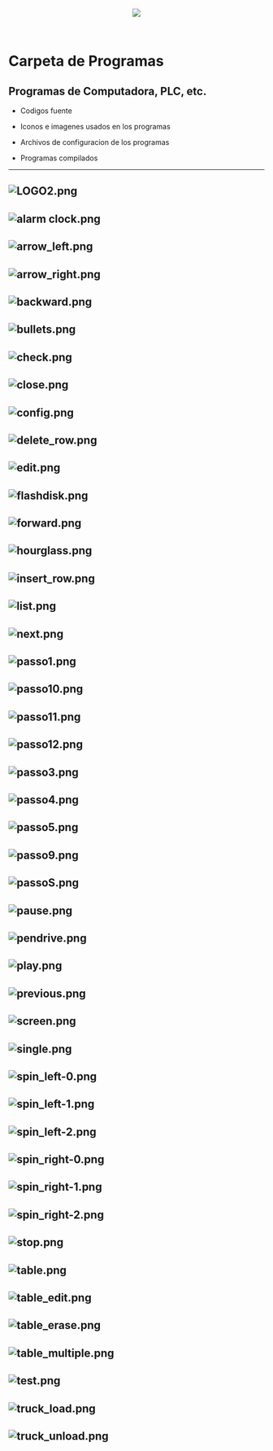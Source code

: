 <br/>
<p align="center">
  <img src="https://avatars2.githubusercontent.com/u/15052789?v=3&s=200">
</p>
<br/>

# Carpeta de Programas

## Programas de Computadora, PLC, etc. 

* Codigos fuente

* Iconos e imagenes usados en los programas 

* Archivos de configuracion de los programas

* Programas compilados

---
![LOGO2.png](/Programas/iconos%20v3/LOGO2.png)
---
![alarm clock.png](/Programas/iconos%20v3/alarm%20clock.png)
---
![arrow_left.png](/Programas/iconos%20v3/arrow_left.png)
---
![arrow_right.png](/Programas/iconos%20v3/arrow_right.png)
---
![backward.png](/Programas/iconos%20v3/backward.png)
---
![bullets.png](/Programas/iconos%20v3/bullets.png)
---
![check.png](/Programas/iconos%20v3/check.png)
---
![close.png](/Programas/iconos%20v3/close.png)
---
![config.png](/Programas/iconos%20v3/config.png)
---
![delete_row.png](/Programas/iconos%20v3/delete_row.png)
---
![edit.png](/Programas/iconos%20v3/edit.png)
---
![flashdisk.png](/Programas/iconos%20v3/flashdisk.png)
---
![forward.png](/Programas/iconos%20v3/forward.png)
---
![hourglass.png](/Programas/iconos%20v3/hourglass.png)
---
![insert_row.png](/Programas/iconos%20v3/insert_row.png)
---
![list.png](/Programas/iconos%20v3/list.png)
---
![next.png](/Programas/iconos%20v3/next.png)
---
![passo1.png](/Programas/iconos%20v3/passo1.png)
---
![passo10.png](/Programas/iconos%20v3/passo10.png)
---
![passo11.png](/Programas/iconos%20v3/passo11.png)
---
![passo12.png](/Programas/iconos%20v3/passo12.png)
---
![passo3.png](/Programas/iconos%20v3/passo3.png)
---
![passo4.png](/Programas/iconos%20v3/passo4.png)
---
![passo5.png](/Programas/iconos%20v3/passo5.png)
---
![passo9.png](/Programas/iconos%20v3/passo9.png)
---
![passoS.png](/Programas/iconos%20v3/passoS.png)
---
![pause.png](/Programas/iconos%20v3/pause.png)
---
![pendrive.png](/Programas/iconos%20v3/pendrive.png)
---
![play.png](/Programas/iconos%20v3/play.png)
---
![previous.png](/Programas/iconos%20v3/previous.png)
---
![screen.png](/Programas/iconos%20v3/screen.png)
---
![single.png](/Programas/iconos%20v3/single.png)
---
![spin_left-0.png](/Programas/iconos%20v3/spin_left-0.png)
---
![spin_left-1.png](/Programas/iconos%20v3/spin_left-1.png)
---
![spin_left-2.png](/Programas/iconos%20v3/spin_left-2.png)
---
![spin_right-0.png](/Programas/iconos%20v3/spin_right-0.png)
---
![spin_right-1.png](/Programas/iconos%20v3/spin_right-1.png)
---
![spin_right-2.png](/Programas/iconos%20v3/spin_right-2.png)
---
![stop.png](/Programas/iconos%20v3/stop.png)
---
![table.png](/Programas/iconos%20v3/table.png)
---
![table_edit.png](/Programas/iconos%20v3/table_edit.png)
---
![table_erase.png](/Programas/iconos%20v3/table_erase.png)
---
![table_multiple.png](/Programas/iconos%20v3/table_multiple.png)
---
![test.png](/Programas/iconos%20v3/test.png)
---
![truck_load.png](/Programas/iconos%20v3/truck_load.png)
---
![truck_unload.png](/Programas/iconos%20v3/truck_unload.png)
---
